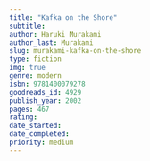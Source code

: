 ```yaml
---
title: "Kafka on the Shore"
subtitle: 
author: Haruki Murakami
author_last: Murakami
slug: murakami-kafka-on-the-shore
type: fiction
img: true
genre: modern
isbn: 9781400079278
goodreads_id: 4929
publish_year: 2002
pages: 467
rating: 
date_started:
date_completed:
priority: medium
---
```


